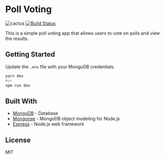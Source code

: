 # Poll Voting

![cactus](https://user-images.githubusercontent.com/10114716/192103076-f0c86cf6-63ad-4296-be8e-b955ee4133ac.png)
[![Build Status](https://app.travis-ci.com/buraksakalli/poll-voting-api.svg?branch=main)](https://app.travis-ci.com/buraksakalli/poll-voting-api)

This is a simple poll voting app that allows users to vote on polls and view the results.

## Getting Started

Update the `.env` file with your MongoDB credentials.

```bash
yarn dev
#or
npm run dev
```

## Built With

- [MongoDB](https://www.mongodb.com/) - Database
- [Mongoose](https://mongoosejs.com/) - MongoDB object modeling for Node.js
- [Express](https://expressjs.com/) - Node.js web framework

## License

MIT
